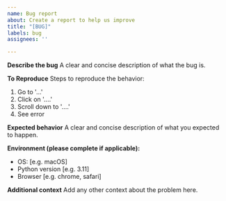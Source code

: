 ```yaml
---
name: Bug report
about: Create a report to help us improve
title: "[BUG]"
labels: bug
assignees: ''

---
```


**Describe the bug**
A clear and concise description of what the bug is.

**To Reproduce**
Steps to reproduce the behavior:
1. Go to '...'
2. Click on '....'
3. Scroll down to '....'
4. See error

**Expected behavior**
A clear and concise description of what you expected to happen.

**Environment (please complete if applicable):**
 - OS: [e.g. macOS]
 - Python version [e.g. 3.11]
 - Browser [e.g. chrome, safari]

**Additional context**
Add any other context about the problem here.
